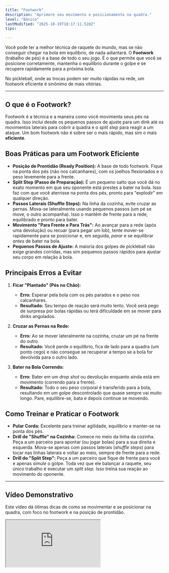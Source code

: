 ```yaml
---
title: "Footwork"
description: "Aprimore seu movimento e posicionamento na quadra."
level: "Básico"
lastModified: "2025-10-19T18:17:11.528Z"
tips:

---
```


Você pode ter a melhor técnica de raquete do mundo, mas se não conseguir chegar na bola em equilíbrio, de nada adiantará. O **Footwork** (trabalho de pés) é a base de todo o seu jogo. É o que permite que você se posicione corretamente, mantenha o equilíbrio durante o golpe e se recupere rapidamente para a próxima bola.

No pickleball, onde as trocas podem ser muito rápidas na rede, um footwork eficiente é sinônimo de mais vitórias.

---

## O que é o Footwork?

Footwork é a técnica e a maneira como você movimenta seus pés na quadra. Isso inclui desde os pequenos passos de ajuste para um dink até os movimentos laterais para cobrir a quadra e o *split step* para reagir a um ataque. Um bom footwork não é sobre ser o mais rápido, mas sim o mais **eficiente**.

## Boas Práticas para um Footwork Eficiente

* **Posição de Prontidão (Ready Position):** A base de todo footwork. Fique na ponta dos pés (não nos calcanhares), com os joelhos flexionados e o peso levemente para a frente.
* **Split Step (Passo de Preparação):** É um pequeno salto que você dá no exato momento em que seu oponente está prestes a bater na bola. Isso faz com que você aterrisse na ponta dos pés, pronto para "explodir" em qualquer direção.
* **Passos Laterais (Shuffle Steps):** Na linha da cozinha, evite cruzar as pernas. Mova-se lateralmente usando pequenos passos (um pé se move, o outro acompanha). Isso o mantém de frente para a rede, equilibrado e pronto para bater.
* **Movimento "Para Frente e Para Trás":** Ao avançar para a rede (após uma devolução) ou recuar (para pegar um lob), tente mover-se rapidamente para se posicionar e, em seguida, *parar* e se equilibrar *antes* de bater na bola.
* **Pequenos Passos de Ajuste:** A maioria dos golpes de pickleball não exige grandes corridas, mas sim pequenos passos rápidos para ajustar seu corpo em relação à bola.

## Principais Erros a Evitar

1.  **Ficar "Plantado" (Pés no Chão):**
    * **Erro:** Esperar pela bola com os pés parados e o peso nos calcanhares.
    * **Resultado:** Seu tempo de reação será muito lento. Você será pego de surpresa por bolas rápidas ou terá dificuldade em se mover para dinks angulados.

2.  **Cruzar as Pernas na Rede:**
    * **Erro:** Ao se mover lateralmente na cozinha, cruzar um pé na frente do outro.
    * **Resultado:** Você perde o equilíbrio, fica de lado para a quadra (um ponto cego) e não consegue se recuperar a tempo se a bola for devolvida para o outro lado.

3.  **Bater na Bola Correndo:**
    * **Erro:** Bater em um *drop shot* ou devolução enquanto ainda está em movimento (correndo para a frente).
    * **Resultado:** Todo o seu peso corporal é transferido para a bola, resultando em um golpe descontrolado que quase sempre vai muito longo. Pare, equilibre-se, bata e depois continue se movendo.

## Como Treinar e Praticar o Footwork

* **Pular Corda:** Excelente para treinar agilidade, equilíbrio e manter-se na ponta dos pés.
* **Drill de "Shuffle" na Cozinha:** Comece no meio da linha da cozinha. Peça a um parceiro para apontar (ou jogar bolas) para a sua direita e esquerda. Mova-se apenas com passos laterais (*shuffle steps*) para tocar nas linhas laterais e voltar ao meio, sempre de frente para a rede.
* **Drill do "Split Step":** Peça a um parceiro que fique de frente para você e apenas *simule* o golpe. Toda vez que ele balançar a raquete, seu único trabalho é executar um *split step*. Isso treina sua reação ao movimento do oponente.

---

## Vídeo Demonstrativo

Este vídeo dá ótimas dicas de como se movimentar e se posicionar na quadra, com foco no footwork e na posição de prontidão.

<div class="youtube-video">
  <iframe 
    src="https://www.youtube.com/embed/z8t2ptxWpdg?rel=0&modestbranding=1&fs=1&cc_load_policy=1" 
    title="Como me Movimentar e me Posicionar no Pickleball (YouTube)" 
    allow="accelerometer; autoplay; clipboard-write; encrypted-media; gyroscope; picture-in-picture" 
    allowfullscreen>
  </iframe>
</div>